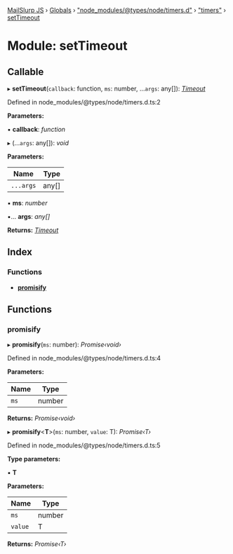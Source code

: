 [MailSlurp JS](../README.md) › [Globals](../globals.md) › ["node_modules/@types/node/timers.d"](_node_modules__types_node_timers_d_.md) › ["timers"](_node_modules__types_node_timers_d_._timers_.md) › [setTimeout](_node_modules__types_node_timers_d_._timers_.settimeout.md)

# Module: setTimeout

## Callable

▸ **setTimeout**(`callback`: function, `ms`: number, ...`args`: any[]): *[Timeout](../classes/_node_modules__types_node_globals_d_.nodejs.timeout.md)*

Defined in node_modules/@types/node/timers.d.ts:2

**Parameters:**

▪ **callback**: *function*

▸ (...`args`: any[]): *void*

**Parameters:**

Name | Type |
------ | ------ |
`...args` | any[] |

▪ **ms**: *number*

▪... **args**: *any[]*

**Returns:** *[Timeout](../classes/_node_modules__types_node_globals_d_.nodejs.timeout.md)*

## Index

### Functions

* [__promisify__](_node_modules__types_node_timers_d_._timers_.settimeout.md#__promisify__)

## Functions

###  __promisify__

▸ **__promisify__**(`ms`: number): *Promise‹void›*

Defined in node_modules/@types/node/timers.d.ts:4

**Parameters:**

Name | Type |
------ | ------ |
`ms` | number |

**Returns:** *Promise‹void›*

▸ **__promisify__**<**T**>(`ms`: number, `value`: T): *Promise‹T›*

Defined in node_modules/@types/node/timers.d.ts:5

**Type parameters:**

▪ **T**

**Parameters:**

Name | Type |
------ | ------ |
`ms` | number |
`value` | T |

**Returns:** *Promise‹T›*
